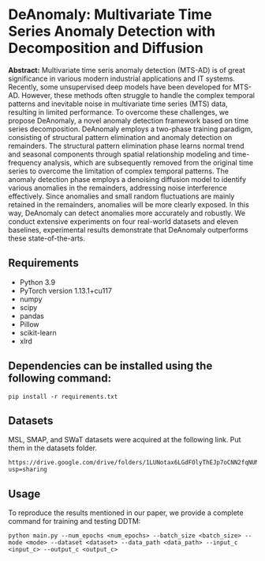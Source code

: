 # DeAnomaly: Multivariate Time Series Anomaly Detection with Decomposition and Diffusion

**Abstract:** Multivariate time seris anomaly detection (MTS-AD) is of great significance in various modern industrial applications and IT systems. Recently, some unsupervised deep models have been developed for MTS-AD. However, these methods often struggle to handle the complex temporal patterns and inevitable noise in multivariate time series (MTS) data, resulting in limited performance. To overcome these challenges, we propose DeAnomaly, a novel anomaly detection framework based on time series decomposition. DeAnomaly employs a two-phase training paradigm, consisting of structural pattern elimination and anomaly detection on remainders. The structural pattern elimination phase learns normal trend and seasonal components through spatial relationship modeling and time-frequency analysis, which are subsequently removed from the original time series to overcome the limitation of complex temporal patterns. The anomaly detection phase employs a denoising diffusion model to identify various anomalies in the remainders, addressing noise interference effectively. Since anomalies and small random fluctuations are mainly retained in the remainders, anomalies will be more clearly exposed. In this way, DeAnomaly can detect anomalies more accurately and robustly. We conduct extensive experiments on four real-world datasets and eleven baselines, experimental results demonstrate that DeAnomaly outperforms these state-of-the-arts.

## Requirements

- Python 3.9
- PyTorch version 1.13.1+cu117
- numpy
- scipy
- pandas
- Pillow
- scikit-learn
- xlrd

## Dependencies can be installed using the following command:

```
pip install -r requirements.txt
```

## Datasets

MSL, SMAP, and SWaT datasets were acquired at the following link. Put them in the datasets folder.

```
https://drive.google.com/drive/folders/1LUNotax6LGdFOlyThEJp7oCNN2fqNUNt?usp=sharing
```

## Usage

To reproduce the results mentioned in our paper, we provide a complete command for training and testing DDTM:

```
python main.py --num_epochs <num_epochs> --batch_size <batch_size> --mode <mode> --dataset <dataset> --data_path <data_path> --input_c <input_c> --output_c <output_c>
```

